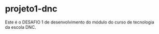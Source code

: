 # projeto1-dnc
Este é o DESAFIO 1 de desenvolvimento do módulo do curso de tecnologia da escola DNC.
